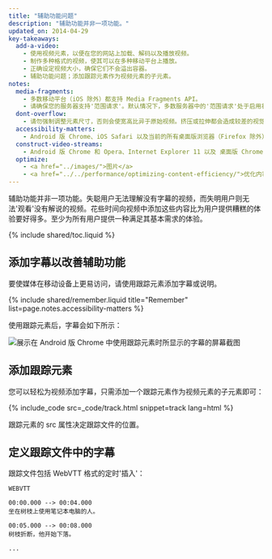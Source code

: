 ```yaml
---
title: "辅助功能问题"
description: "辅助功能并非一项功能。"
updated_on: 2014-04-29
key-takeaways:
  add-a-video:
    - 使用视频元素，以便在您的网站上加载、解码以及播放视频。
    - 制作多种格式的视频，使其可以在多种移动平台上播放。
    - 正确设定视频大小，确保它们不会溢出容器。
    - 辅助功能问题；添加跟踪元素作为视频元素的子元素。
notes:
  media-fragments:
    - 多数移动平台（iOS 除外）都支持 Media Fragments API。
    - 请确保您的服务器支持'范围请求'。默认情况下，多数服务器中的'范围请求'处于启用状态，不过，有些托管服务可能会将其关闭。
  dont-overflow:
    - 请勿强制调整元素尺寸，否则会使宽高比异于原始视频。挤压或拉伸都会造成较差的视觉效果。
  accessibility-matters:
    - Android 版 Chrome、iOS Safari 以及当前的所有桌面版浏览器（Firefox 除外）均支持跟踪元素（请参阅 <a href="http://caniuse.com/track" title="Track element support status">caniuse.com/track</a>）。此外，还有一些 polyfill。我们建议您使用 <a href='//www.delphiki.com/html5/playr/' title='Playr track element polyfill'>Playr</a> 或 <a href='//captionatorjs.com/' title='Captionator track'>Captionator</a>。
  construct-video-streams:
    - Android 版 Chrome 和 Opera、Internet Explorer 11 以及 桌面版 Chrome 均支持 MSE，而且 <a href='http://wiki.mozilla.org/Platform/MediaSourceExtensions' title='Firefox Media Source Extensions implementation timeline'>Firefox</a> 也已计划为其提供支持。
  optimize:
    - <a href="../images/">图片</a>
    - <a href="../../performance/optimizing-content-efficiency/">优化内容效率</a>
---
```


<p class="intro">
  辅助功能并非一项功能。失聪用户无法理解没有字幕的视频，而失明用户则无法'观看'没有解说的视频。花些时间向视频中添加这些内容比为用户提供糟糕的体验要好得多。至少为所有用户提供一种满足其基本需求的体验。
</p>

{% include shared/toc.liquid %}



## 添加字幕以改善辅助功能

要使媒体在移动设备上更易访问，请使用跟踪元素添加字幕或说明。

{% include shared/remember.liquid title="Remember" list=page.notes.accessibility-matters %}

使用跟踪元素后，字幕会如下所示：

 <img class="center" alt="展示在 Android 版 Chrome 中使用跟踪元素时所显示的字幕的屏幕截图" src="images/Chrome-Android-track-landscape-5x3.jpg">

## 添加跟踪元素

您可以轻松为视频添加字幕，只需添加一个跟踪元素作为视频元素的子元素即可：

{% include_code src=_code/track.html snippet=track lang=html %}

跟踪元素的 src 属性决定跟踪文件的位置。

## 定义跟踪文件中的字幕

跟踪文件包括 WebVTT 格式的定时'插入'：

    WEBVTT

    00:00.000 --> 00:04.000
    坐在树枝上使用笔记本电脑的人。

    00:05.000 --> 00:08.000
    树枝折断，他开始下落。

    ...



